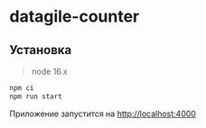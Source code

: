 # datagile-counter

## Установка

> node 16.x

```bash
npm ci
npm run start
```
Приложение запустится на [http://localhost:4000](http://localhost:4000)
